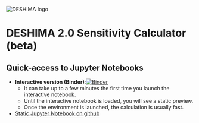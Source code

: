 ![DESHIMA logo](http://deshima.ewi.tudelft.nl/image/deshima_logo.png)

# DESHIMA 2.0 Sensitivity Calculator (beta)

## Quick-access to Jupyter Notebooks

- **Interactive version (Binder)**:[![Binder](https://mybinder.org/badge_logo.svg)](https://mybinder.org/v2/gh/deshima-dev/desim/master?filepath=sensitivity.ipynb)
  - It can take up to a few minutes the first time you launch the interactive notebook.
  - Until the interactive notebook is loaded, you will see a static preview.
  - Once the environment is launched, the calculation is usually fast.
- [Static Jupyter Notebook  on github](https://github.com/deshima-dev/desim/blob/master/sensitivity.ipynb)




